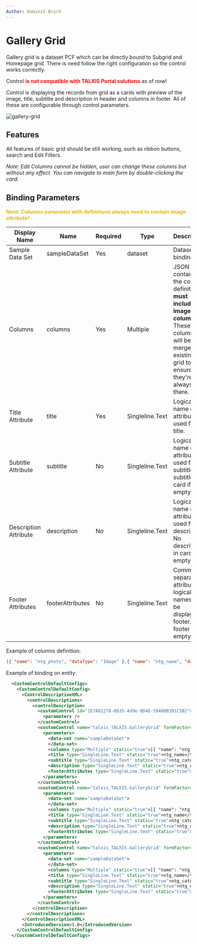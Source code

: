 ```yaml
---
Author: Dominik Brych
---
```

# Gallery Grid

Gallery grid is a dataset PCF which can be directly bound to Subgrid and Homepage grid. There is need follow the right configuration so the control works correctly.

Control <span style="color: red; font-weight: bold;">is not compatible with TALXIS Portal solutions</span> as of now!

Control is displaying the records from grid as a cards with preview of the image, title, subtitle and description in header and columns in footer. All of these are configurable through control parameters.

![gallery-grid](/.attachments/applications/Controls/GalleryGrid/gallery-grid.png)

## Features

All features of basic grid should be still working, such as ribbon buttons, search and Edit Filters. 

*Note: Edit Columns cannot be hidden, user can change these columns but without any effect. You can navigate to main form by double-clicking the card.*

## Binding Parameters
<span style="color: #e6b800; font-weight: bold;">Note: Columns parameter with definitions always need to contain image attribute!</span>

| Display Name | Name | Required | Type | Description |
| --- | --- | --- | --- | --- |
| Sample Data Set | sampleDataSet | Yes | dataset | Dataset binding |
| Columns | columns | Yes | Multiple | JSON array containing the column definitions, **must include image column!** These columns will be merged to existing in grid to be ensured they're always there. |
| Title Attribute | title | Yes | Singleline.Text | Logical name of attribute used for title. |
| Subtitle Attribute | subtitle | No | Singleline.Text | Logical name of attribute used for subtitle. No subtitle in card if empty. |
| Description Attribute | description | No | Singleline.Text | Logical name of attribute used for description. No descrition in card if empty. | 
| Footer Attributes | footerAttributes | No | Singleline.Text | Comma separated attributes logical names to be displayed in footer. No footer if empty. | 

Example of columns definition:
```json
[{ "name": "ntg_photo", "dataType": "Image" },{ "name": "ntg_name", "dataType": "SingleLine.Text" },{ "name": "ntg_categoryid", "dataType": "OptionSet" },{ "name": "ntg_description", "dataType": "Multiple" },{ "name": "ntg_projectid", "dataType": "Lookup.Simple" },{ "name": "ntg_quantityremaining", "dataType": "Decimal" }]
```

Example of binding on entity:
```xml
  <CustomControlDefaultConfigs>
    <CustomControlDefaultConfig>
      <ControlDescriptionXML>
        <controlDescriptions>
          <controlDescription>
            <customControl id="{E7A81278-8635-4d9e-8D4D-59480B391C5B}">
              <parameters />
            </customControl>
            <customControl name="talxis_TALXIS.GalleryGrid" formFactor="0">
              <parameters>
                <data-set name="sampleDataSet">
                </data-set>
                <columns type="Multiple" static="true">[{ "name": "ntg_photo", "dataType": "Image" },{ "name": "ntg_name", "dataType": "SingleLine.Text" },{ "name": "ntg_categoryid", "dataType": "OptionSet" },{ "name": "ntg_description", "dataType": "Multiple" },{ "name": "ntg_projectid", "dataType": "Lookup.Simple" },{ "name": "ntg_quantityremaining", "dataType": "Decimal" }]</columns>
                <title type="SingleLine.Text" static="true">ntg_name</title>
                <subtitle type="SingleLine.Text" static="true">ntg_categoryid</subtitle>
                <description type="SingleLine.Text" static="true">ntg_description</description>
                <footerAttributes type="SingleLine.Text" static="true">ntg_projectid,ntg_quantityremaining</footerAttributes>
              </parameters>
            </customControl>
            <customControl name="talxis_TALXIS.GalleryGrid" formFactor="1">
              <parameters>
                <data-set name="sampleDataSet">
                </data-set>
                <columns type="Multiple" static="true">[{ "name": "ntg_photo", "dataType": "Image" },{ "name": "ntg_name", "dataType": "SingleLine.Text" },{ "name": "ntg_categoryid", "dataType": "OptionSet" },{ "name": "ntg_description", "dataType": "Multiple" },{ "name": "ntg_projectid", "dataType": "Lookup.Simple" },{ "name": "ntg_quantityremaining", "dataType": "Decimal" }]</columns>
                <title type="SingleLine.Text" static="true">ntg_name</title>
                <subtitle type="SingleLine.Text" static="true">ntg_categoryid</subtitle>
                <description type="SingleLine.Text" static="true">ntg_description</description>
                <footerAttributes type="SingleLine.Text" static="true">ntg_projectid,ntg_quantityremaining</footerAttributes>
              </parameters>
            </customControl>
            <customControl name="talxis_TALXIS.GalleryGrid" formFactor="2">
              <parameters>
                <data-set name="sampleDataSet">
                </data-set>
                <columns type="Multiple" static="true">[{ "name": "ntg_photo", "dataType": "Image" },{ "name": "ntg_name", "dataType": "SingleLine.Text" },{ "name": "ntg_categoryid", "dataType": "OptionSet" },{ "name": "ntg_description", "dataType": "Multiple" },{ "name": "ntg_projectid", "dataType": "Lookup.Simple" },{ "name": "ntg_quantityremaining", "dataType": "Decimal" }]</columns>
                <title type="SingleLine.Text" static="true">ntg_name</title>
                <subtitle type="SingleLine.Text" static="true">ntg_categoryid</subtitle>
                <description type="SingleLine.Text" static="true">ntg_description</description>
                <footerAttributes type="SingleLine.Text" static="true">ntg_projectid,ntg_quantityremaining</footerAttributes>
              </parameters>
            </customControl>
          </controlDescription>
        </controlDescriptions>
      </ControlDescriptionXML>
      <IntroducedVersion>1.0</IntroducedVersion>
    </CustomControlDefaultConfig>
  </CustomControlDefaultConfigs>
```

